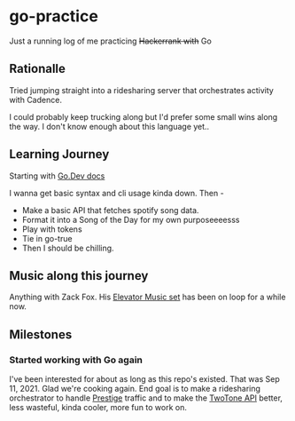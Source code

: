 # go-practice

Just a running log of me practicing ~~Hackerrank with~~ Go

## Rationalle

Tried jumping straight into a ridesharing server that orchestrates activity with Cadence.

I could probably keep trucking along but I'd prefer some small wins along the way. I don't know enough about this language yet..

## Learning Journey

Starting with [Go.Dev docs](https://go.dev/doc/tutorial/getting-started)

I wanna get basic syntax and cli usage kinda down. Then -

- Make a basic API that fetches spotify song data.
- Format it into a Song of the Day for my own purposeeeesss
- Play with tokens
- Tie in go-true
- Then I should be chilling.

## Music along this journey

Anything with Zack Fox.
His [Elevator Music set](https://www.youtube.com/watch?v=iVZkcDOal7w) has been on loop for a while now.

## Milestones

### Started working with Go again

I've been interested for about as long as this repo's existed. That was Sep 11, 2021. Glad we're cooking again. End goal is to make a ridesharing orchestrator to handle [Prestige](https://github.com/Guysnacho/prestige) traffic and to make the [TwoTone API](https://github.com/Guysnacho/twotoneweb) better, less wasteful, kinda cooler, more fun to work on.
